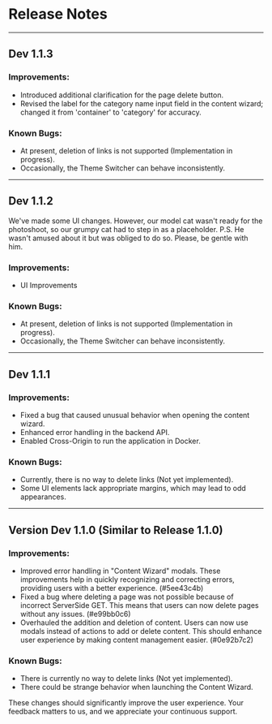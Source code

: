 # Release Notes

---

## Dev 1.1.3

### Improvements:

- Introduced additional clarification for the page delete button.
- Revised the label for the category name input field in the content wizard; changed it from 'container' to 'category' for accuracy.

### Known Bugs:

- At present, deletion of links is not supported (Implementation in progress).
- Occasionally, the Theme Switcher can behave inconsistently.

---

## Dev 1.1.2

We've made some UI changes. However, our model cat wasn't ready for the photoshoot, so our grumpy cat had to step in as a placeholder.
P.S. He wasn't amused about it but was obliged to do so. Please, be gentle with him.

### Improvements:

- UI Improvements

### Known Bugs:

- At present, deletion of links is not supported (Implementation in progress).
- Occasionally, the Theme Switcher can behave inconsistently.

---

## Dev 1.1.1

### Improvements:

- Fixed a bug that caused unusual behavior when opening the content wizard.
- Enhanced error handling in the backend API.
- Enabled Cross-Origin to run the application in Docker.

### Known Bugs:

- Currently, there is no way to delete links (Not yet implemented).
- Some UI elements lack appropriate margins, which may lead to odd appearances.

---

## Version Dev 1.1.0 (Similar to Release 1.1.0)

### Improvements:

- Improved error handling in "Content Wizard" modals. These improvements help in quickly recognizing and correcting errors, providing users with a better experience. (#5ee43c4b)
- Fixed a bug where deleting a page was not possible because of incorrect ServerSide GET. This means that users can now delete pages without any issues. (#e99bb0c6)
- Overhauled the addition and deletion of content. Users can now use modals instead of actions to add or delete content. This should enhance user experience by making content management easier. (#0e92b7c2)

### Known Bugs:

- There is currently no way to delete links (Not yet implemented).
- There could be strange behavior when launching the Content Wizard.

These changes should significantly improve the user experience. Your feedback matters to us, and we appreciate your continuous support.